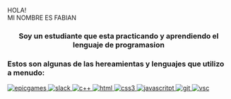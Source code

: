 HOLA!<br>
MI NOMBRE ES FABIAN
<h3 align="center">Soy un estudiante que esta practicando y aprendiendo el lenguaje de programasion  </h3>

<p align="left">
</p>
<h3 align="left">Estos son algunas de las hereamientas y lenguajes que utilizo a menudo:</h3>
<p align="left"> <a href="https://developer.android.com" target="_blank" rel="noreferrer"> 
<img src="https://img.shields.io/badge/Epic%20Games-313131?style=for-the-badge&logo=Epic%20Games&logoColor=white" alt="epicgames" width="auto" height="auto"/> </a> <a href="https://www.w3schools .com/cpp/" target="_blank" rel="noreferrer"> 
<img src="https://img.shields.io/badge/Slack-4A154B?style=for-the-badge&logo=slack&logoColor=white" alt= "slack" width="auto" height="auto"/> </a> <a href="https://www.w3schools.com/css/" target="_blank" rel="noreferrer">
<img src="https://img.shields.io/badge/C%2B%2B-00599C?style=for-the-badge&logo=c%2B%2B&logoColor=white" alt="c++" width="auto" height="auto"/> </a> <a href="https://www.w3.org/html/" target="_blank" rel="noreferrer">
  <img src="https://img.shields.io/badge/HTML5-E34F26?style=for-the-badge&logo=html5&logoColor=white" alt="html" width="auto" height="auto"/> </a> <a href="https://www.w3.org/html/" target="_blank" rel="noreferrer">
  <img src="https://img.shields.io/badge/CSS3-1572B6?style=for-the-badge&logo=css3&logoColor=white" alt="css3" width="auto" height="auto"/> </a> <a href="https://www.w3.org/html/" target="_blank" rel="noreferrer">
 <img src="https://img.shields.io/badge/JavaScript-323330?style=for-the-badge&logo=javascript&logoColor=F7DF1E" alt="javascritpt" width="auto" height="auto"/> </a> <a href="https://www.w3.org/html/" target="_blank" rel="noreferrer">
  <img src="https://img.shields.io/badge/GIT-E44C30?style=for-the-badge&logo=git&logoColor=white" alt="git" width="auto" height="auto"/> </a> <a href="https://www.w3.org/html/" target="_blank" rel="noreferrer">
<img src="https://img.shields.io/badge/Visual_Studio_Code-0078D4?style=for-the-badge&logo=visual%20studio%20code&logoColor=white" alt="vsc" width="auto" height="auto"/> </a> <a href="https://www.w3.org/html/" target="_blank" rel="noreferrer">
  <!--
**FabianJoseGarcia/FabianJoseGarcia** is a ✨ _special_ ✨ repository because its `README.md` (this file) appears on your GitHub profile.

Here are some ideas to get you started:

- 🔭 I’m currently working on ...
- 🌱 I’m currently learning ...
- 👯 I’m looking to collaborate on ...
- 🤔 I’m looking for help with ...
- 💬 Ask me about ...
- 📫 How to reach me: ...
- 😄 Pronouns: ...
- ⚡ Fun fact: ...
-->
